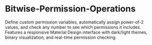# Bitwise-Permission-Operations
Define custom permission variables, automatically assign power-of-2 values, and check any number to see which permissions it includes. Features a responsive Material Design interface with dark/light themes, binary visualization, and real-time permission checking.
